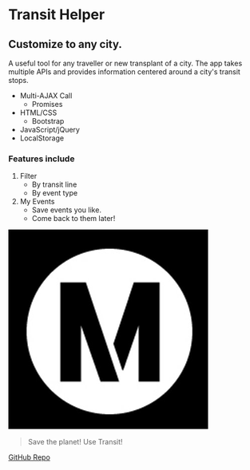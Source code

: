 # Transit Helper #

## Customize to any city. ##
A useful tool for any traveller or new transplant of a city. The app takes multiple APIs and provides information centered around a city's transit stops.

* Multi-AJAX Call
  * Promises
* HTML/CSS
  * Bootstrap
* JavaScript/jQuery
* LocalStorage

### Features include ###
1. Filter
   * By transit line
   * By event type
1. My Events
   * Save events you like.
   * Come back to them later!

![AMAZING](/images/metro.jpg)
>Save the planet! Use Transit!

[GitHub Repo](https://github.com/elthsu/LA-Metro-Stations-Helper)
